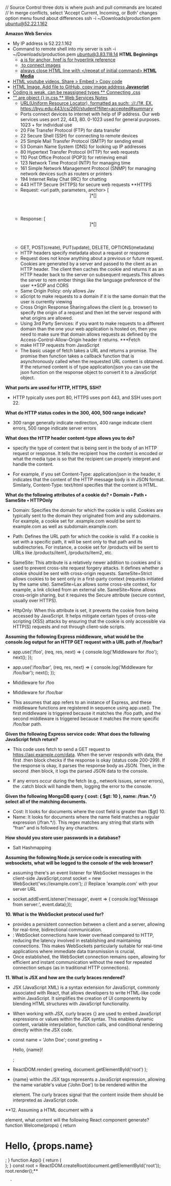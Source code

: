// Source Control three dots is where push and pull commands are located
// In merge conflicts,  select 'Accept Current, Incoming, or Both' changes option menu found about differences
ssh -i ~/Downloads/production.pem ubuntu@52.22.1.162

**Amazon Web Servics**
- My IP address is 52.22.1.162
- Command to remote shell into my server is ssh -i ~/Downloads/production.pem ubuntu@3.83.118.14
**HTML Beginnings**
  - <a href = "URL"> a is for anchor, href is for hyperlink reference
  - <img scr = "URL.jpg"> to connect images
  - always close HTML line with </repeat of initial command>
**HTML Media**
- HTML youtube videos. Share > Embed > Copy code
- HTML Image. Add file to GitHub, copy image address
**Javascript**
- Coding is weak, can be reassigned types
** Connecting .css
- "" are object {} in.css
** Web Services Notes
  - URL(Uniform Resource Locator), formatted as such: <scheme>://<domain name>:<port>/<path>?<parameters>#<anchor>, EX. https://byu.edu:443/cs/260/student?filter=accepted#summary
  - Ports connect devices to internet with help of IP address. Our web services uses port 22, 443, 80. 0-1023 used for general purposes. 1023 + for individual use
  - 20	File Transfer Protocol (FTP) for data transfer
  - 22	Secure Shell (SSH) for connecting to remote devices
  - 25	Simple Mail Transfer Protocol (SMTP) for sending email
  - 53	Domain Name System (DNS) for looking up IP addresses
  - 80	Hypertext Transfer Protocol (HTTP) for web requests
  - 110	Post Office Protocol (POP3) for retrieving email
  - 123	Network Time Protocol (NTP) for managing time
  - 161	Simple Network Management Protocol (SNMP) for managing network devices such as routers or printers
  - 194	Internet Relay Chat (IRC) for chatting
  - 443	HTTP Secure (HTTPS) for secure web requests
**HTTPS
  - Request: <verb> <url path, parameters, anchor> <version>[<header key: value>]*[<body>]
  - Response: <version> <status code> <status string>[<header key: value>]*[<body>]
  - GET, POST(create), PUT(update), DELETE, OPTIONS(metadata)
  - HTTP headers specify metadata about a request or response
  - Request does not know anything about a previous or future request. Cookies are generated by a server and passed to the client as an HTTP header. The client then caches the cookie and returns it as an HTTP header back to the server on subsequent requests.This allows the server to rem ember things like the language preference of the user
**SOP and CORS
  - Same Origin Policy: only allows Jav
  - aScript to make requests to a domain if it is the same domain that the user is currently viewing
  - Cross Origin Response Sharing:allows the client (e.g. browser) to specify the origin of a request and then let the server respond with what origins are allowed.
  - Using 3rd Party Services: if you want to make requests to a different domain than the one your web application is hosted on, then you need to make sure that domain allows requests as defined by the Access-Control-Allow-Origin header it returns.
***Fetch
  - make HTTP requests from JavaScript
  - The basic usage of fetch takes a URL and returns a promise. The promise then function takes a callback function that is asynchronously called when the requested URL content is obtained. If the returned content is of type application/json you can use the json function on the response object to convert it to a JavaScript object.


**What ports are used for HTTP, HTTPS, SSH?**
  - HTTP typically uses port 80, HTTPS uses port 443, and SSH uses port 22.
    
**What do HTTP status codes in the 300, 400, 500 range indicate?**
  - 300 range generally indicate redirection, 400 range indicate client errors,  500 range indicate server errors
    
**What does the HTTP header content-type allows you to do?**
  - specify the type of content that is being sent in the body of an HTTP request or response. It tells the recipient how the content is encoded or what the media type is so that the recipient can properly interpret and handle the content.
    
  - For example, if you set Content-Type: application/json in the header, it indicates that the content of the HTTP message body is in JSON format. Similarly, Content-Type: text/html specifies that the content is HTML.

**What do the following attributes of a cookie do? •	Domain •	Path •	SameSite •	HTTPOnly**
  - Domain: Specifies the domain for which the cookie is valid. Cookies are typically sent to the domain they originated from and any subdomains. For example, a cookie set for .example.com would be sent to example.com as well as subdomain.example.com.

  - Path: Defines the URL path for which the cookie is valid. If a cookie is set with a specific path, it will be sent only to that path and its subdirectories. For instance, a cookie set for /products will be sent to URLs like /products/item1, /products/item2, etc.

  - SameSite: This attribute is a relatively newer addition to cookies and is used to prevent cross-site request forgery attacks. It defines whether a cookie should be sent with cross-origin requests. SameSite=Strict allows cookies to be sent only in a first-party context (requests initiated by the same site). SameSite=Lax allows some cross-site context, for example, a link clicked from an external site. SameSite=None allows cross-origin sharing, but it requires the Secure attribute (secure context, usually over HTTPS).

  - HttpOnly: When this attribute is set, it prevents the cookie from being accessed by JavaScript. It helps mitigate certain types of cross-site scripting (XSS) attacks by ensuring that the cookie is only accessible via HTTP(S) requests and not through client-side scripts.

**Assuming the following Express middleware, what would be the console.log output for an HTTP GET request with a URL path of /foo/bar?**

  - app.use('/foo', (req, res, next) => {
  console.log('Middleware for /foo');
  next();
});

  - app.use('/foo/bar', (req, res, next) => {
  console.log('Middleware for /foo/bar');
  next();
});

  - Middleware for /foo
  - Middleware for /foo/bar
  - This assumes that app refers to an instance of Express, and these middleware functions are registered in sequence using app.use(). The first middleware is triggered because it matches the /foo path, and the second middleware is triggered because it matches the more specific /foo/bar path.

**Given the following Express service code: What does the following JavaScript fetch return?**
  - This code uses fetch to send a GET request to https://api.example.com/data. When the server responds with data, the first .then block checks if the response is okay (status code 200-299). If the response is okay, it parses the response body as JSON. Then, in the second .then block, it logs the parsed JSON data to the console.

  - If any errors occur during the fetch (e.g., network issues, server errors), the .catch block will handle them, logging the error to the console.

**Given the following MongoDB query { cost: { $gt: 10 }, name: /fran.*/} select all of the matching documents.**
  - Cost: It looks for documents where the cost field is greater than ($gt) 10.
  - Name: It looks for documents where the name field matches a regular expression (/fran.*/). This regex matches any string that starts with "fran" and is followed by any characters.

**How should you store user passwords in a database?**
  - Salt Hashmapping

**Assuming the following Node.js service code is executing with websockets, what will be logged to the console of the web browser?**
  - assuming there's an event listener for WebSocket messages in the client-side JavaScript,const socket = new WebSocket('ws://example.com'); // Replace 'example.com' with your server URL

  - socket.addEventListener('message', event => {
  console.log('Message from server:', event.data);});

**10.	What is the WebSocket protocol used for?**
  - provides a persistent connection between a client and a server, allowing for real-time, bidirectional communication.
  - : WebSocket connections have lower overhead compared to HTTP, reducing the latency involved in establishing and maintaining connections. This makes WebSockets particularly suitable for real-time applications where immediate data transmission is crucial,
  - Once established, the WebSocket connection remains open, allowing for efficient and instant communication without the need for repeated connection setups (as in traditional HTTP connections).

**11.	What is JSX and how are the curly braces rendered?**
  - JSX (JavaScript XML) is a syntax extension for JavaScript, commonly associated with React, that allows developers to write HTML-like code within JavaScript. It simplifies the creation of UI components by blending HTML structures with JavaScript functionality.

  - When working with JSX, curly braces {} are used to embed JavaScript expressions or values within the JSX syntax. This enables dynamic content, variable interpolation, function calls, and conditional rendering directly within the JSX code.

  - const name = 'John Doe';
const greeting = <p>Hello, {name}!</p>;

  - ReactDOM.render(
  greeting,
  document.getElementById('root')
);

  - {name} within the JSX tags represents a JavaScript expression, allowing the name variable's value ('John Doe') to be rendered within the <p> element.
The curly braces signal that the content inside them should be interpreted as JavaScript code.

**12.	Assuming a HTML document with a 
<div id="root"></div>
element, what content will the following React component generate?
      function Welcome(props) {
        return <h1>Hello, {props.name}</h1>;
      }
      function App() {
        return (
          <div>
            <Welcome name="Sara" />
            <Welcome name="Cahal" />
            <Welcome name="Edite" />
          </div>
        );
      }
      const root = ReactDOM.createRoot(document.getElementById('root'));
      root.render(<App />);**

      -
